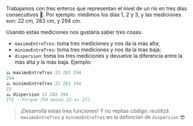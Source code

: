 Trabajamos con tres enteros que representan el nivel de un río en tres días consecutivos :calendar:. Por ejemplo: medimos los días 1, 2 y 3, y las mediciones son: 22 cm, 283 cm, y 294 cm.

Usando estas mediciones nos gustaría saber tres cosas: 

* `maximoEntreTres`: toma tres mediciones y nos da la más alta;
* `minimoEntreTres`: toma tres mediciones y nos da la mas baja;
*  `dispersion`: toma los tres mediciones y devuelve la diferencia entre la más alta y la más baja. Ejemplo:

```haskell
ム maximoEntreTres 22 283 294
294
ム minimoEntreTres 22 283 294
22
ム dispersion 22 283 294
272 --Porque 294 menos 22 es 272.
```

> ¡Desarrollá estas tres funciones! Y no repitas código: reutilizá `maximoEntreTres` y `minimoEntreTres` en la definición de `dispersion` :sunglasses: